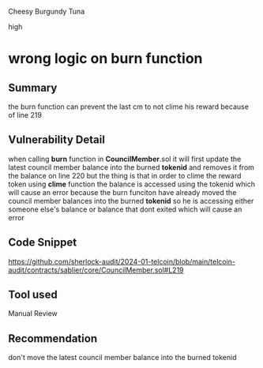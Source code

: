 Cheesy Burgundy Tuna

high

# wrong logic on burn function

## Summary
the burn function can prevent the last cm to not clime his reward because of line 219
## Vulnerability Detail
when  calling **burn** function in **CouncilMember**.sol it will first update the latest council member  balance into the burned **tokenid**  and removes it from the balance on line 220 but the thing is that in order to clime the reward token using **clime** function  the balance is accessed using the tokenid which will cause an error because the burn funciton have already moved the council member balances into the burned **tokenid** so he is accessing either someone  else's balance or balance that dont exited which will cause an error 

## Code Snippet
https://github.com/sherlock-audit/2024-01-telcoin/blob/main/telcoin-audit/contracts/sablier/core/CouncilMember.sol#L219
## Tool used

Manual Review

## Recommendation
don't move the latest council member balance into the burned tokenid 